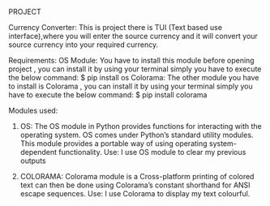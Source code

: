 PROJECT 

Currency Converter:
		This is project there is TUI (Text based use interface),where you will enter the source 
		currency and it will convert your source currency into your required currency. 		
	
Requirements:
		OS Module:
			You have to install this module before opening project , you can install it by using 			your terminal simply you have to execute the below command:
				$ pip install os
		Colorama:
			 The other  module you have to install is Colorama , you can install it by using 				your terminal simply you have to execute the below command:
				$ pip install colorama

Modules used:
1. OS:
		The OS module in Python provides functions for interacting with the operating system. OS 		comes under Python’s standard utility modules. This module provides a portable way of 			using operating system-dependent functionality. 
 Use:
		 I  use OS module to clear my previous outputs 

2. COLORAMA:
		Colorama module is a Cross-platform printing of colored text can then be done using 	Colorama’s constant shorthand for ANSI escape sequences.
 Use:
		I use Colorama to display my text colourful.

